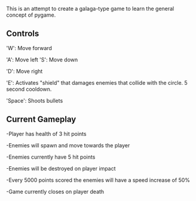 This is an attempt to create a galaga-type game to learn the general concept of pygame.


Controls
-------------------------------------------------------------------

'W': Move forward

'A': Move left
'S': Move down

'D': Move right

'E': Activates "shield" that damages enemies that collide with the circle. 5 second cooldown. 

'Space': Shoots bullets

Current Gameplay
-------------------------------------------------------------------

-Player has health of 3 hit points

-Enemies will spawn and move towards the player

-Enemies currently have 5 hit points

-Enemies will be destroyed on player impact 

-Every 5000 points scored the enemies will have a speed increase of 50%

-Game currently closes on player death
